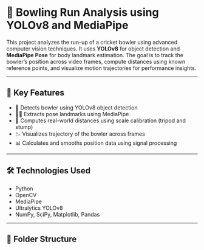 # 🏏 Bowling Run Analysis using YOLOv8 and MediaPipe

This project analyzes the run-up of a cricket bowler using advanced computer vision techniques. It uses **YOLOv8** for object detection and **MediaPipe Pose** for body landmark estimation. The goal is to track the bowler’s position across video frames, compute distances using known reference points, and visualize motion trajectories for performance insights.

---

## 📌 Key Features

- 🎯 Detects bowler using YOLOv8 object detection
- 🧍‍♂️ Extracts pose landmarks using MediaPipe
- 📏 Computes real-world distances using scale calibration (tripod and stump)
- 📉 Visualizes trajectory of the bowler across frames
- 📊 Calculates and smooths position data using signal processing

---

## 🛠️ Technologies Used

- Python
- OpenCV
- MediaPipe
- Ultralytics YOLOv8
- NumPy, SciPy, Matplotlib, Pandas

---

## 📂 Folder Structure

